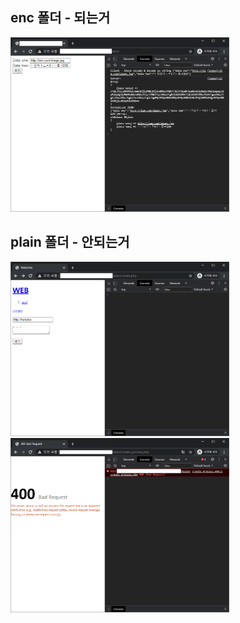
## enc 폴더 - 되는거
<img src="pics/enc.png" width="350">

## plain 폴더 - 안되는거
<img src="pics/plain1.png" width="350">
<img src="pics/plain2.png" width="350">

